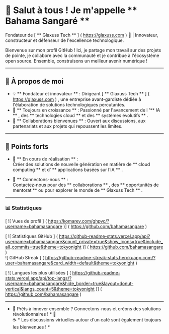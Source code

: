 # 👋 Salut à tous ! Je m'appelle ** Bahama Sangaré **

Fondateur de [ ** Glaxuss Tech ** ] ( https://glaxuss.com ) 🌟 | Innovateur, constructeur et défenseur de l'excellence technologique.

Bienvenue sur mon profil GitHub ! Ici, je partage mon travail sur des projets de pointe, je collabore avec la communauté et je contribue à l'écosystème open source. Ensemble, construisons un meilleur avenir numérique !

---

## 🚀 À propos de moi

- 💡 ** Fondateur et innovateur ** : Dirigeant [ ** Glaxuss Tech ** ] ( https://glaxuss.com ) , une entreprise avant-gardiste dédiée à l'élaboration de solutions technologiques percutantes.  
- 🌱 ** Toujours en croissance ** : Passionné par l'avancement de l '** IA ** , des ** technologies cloud ** et des ** systèmes évolutifs ** .  
- 🤝 ** Collaborations bienvenues ** : Ouvert aux discussions, aux partenariats et aux projets qui repoussent les limites.  

---

## 🌟 Points forts

- 🔭 ** En cours de réalisation ** :  
  Créer des solutions de nouvelle génération en matière de ** cloud computing ** et d’ ** applications basées sur l’IA ** .  

- 💬 ** Connectons-nous ** :  
  Contactez-nous pour des ** collaborations ** , des ** opportunités de mentorat ** ou pour explorer le monde de ** Glaxuss Tech ** .

---

### 📊 Statistiques

[ ![ Vues de profil ] ( https://komarev.com/ghpvc/?username=bahamasangare )] ( https://github.com/bahamasangare )

[ ![ Statistiques GitHub ] ( https://github-readme-stats.vercel.app/api?username=bahamasangare&count_private=true&show_icons=true&include_all_commits=true&theme=tokyonight )] ( https://github.com/bahamasangare )  
![ GitHub Streak ] ( https://github-readme-streak-stats.herokuapp.com/?user=bahamasangare&card_width=default&theme=tokyonight )

[ ![ Langues les plus utilisées ] ( https://github-readme-stats.vercel.app/api/top-langs/?username=bahamasangare&hide_border=true&layout=donut-vertical&langs_count=5&theme=tokyonight )] ( https://github.com/bahamasangare )

---

* 🌟 Prêts à innover ensemble ? Connectons-nous et créons des solutions révolutionnaires ! * 🚀  
☕️ * Les discussions virtuelles autour d'un café sont également toujours les bienvenues ! *

<!-- -
